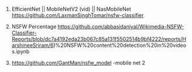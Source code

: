 1. EfficientNet || MobileNetV2 (vid) || NasMobileNet
https://github.com/LaxmanSinghTomar/nsfw-classifier


2. NSFW Percentage
https://github.com/abbasidaniyal/Wikimedia-NSFW-Classifier-Reports/blob/dc7a4192eda23b067c85a131f5502514b9bf4222/reports/HarshineeSriram/6)%20NSFW%20content%20detection%20in%20videos.ipynb

3. https://github.com/GantMan/nsfw_model -mobile net 2
